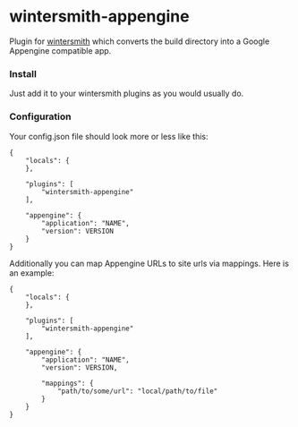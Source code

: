 # wintersmith-appengine

Plugin for [wintersmith](https://github.com/jnordberg/wintersmith) which converts the build directory into a Google Appengine compatible app.

### Install

Just add it to your wintersmith plugins as you would usually do.

### Configuration

Your config.json file should look more or less like this:

	{
		"locals": {
		},
		
		"plugins": [
			"wintersmith-appengine"
		],
		
		"appengine": {
			"application": "NAME",
			"version": VERSION
		}
	}

Additionally you can map Appengine URLs to site urls via mappings. Here is an example:

	{
		"locals": {
		},
	
		"plugins": [
			"wintersmith-appengine"
		],
	
		"appengine": {
			"application": "NAME",
			"version": VERSION,
		
			"mappings": {
				"path/to/some/url": "local/path/to/file"
			}
		}
	}
